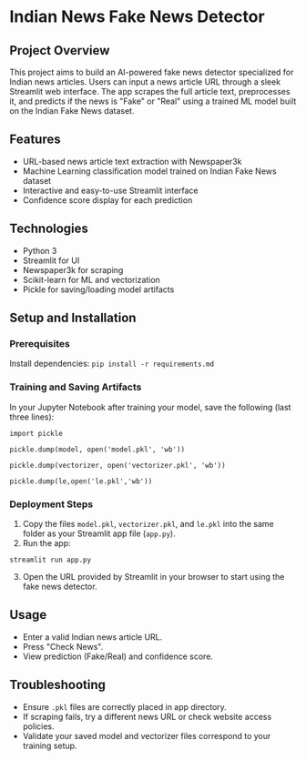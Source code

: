 # Indian News Fake News Detector

## Project Overview
This project aims to build an AI-powered fake news detector specialized for Indian news articles. Users can input a news article URL through a sleek Streamlit web interface. The app scrapes the full article text, preprocesses it, and predicts if the news is "Fake" or "Real" using a trained ML model built on the Indian Fake News dataset.

## Features
- URL-based news article text extraction with Newspaper3k
- Machine Learning classification model trained on Indian Fake News dataset
- Interactive and easy-to-use Streamlit interface
- Confidence score display for each prediction

## Technologies
- Python 3
- Streamlit for UI
- Newspaper3k for scraping
- Scikit-learn for ML and vectorization
- Pickle for saving/loading model artifacts

## Setup and Installation

### Prerequisites
Install dependencies:
`pip install -r requirements.md`

### Training and Saving Artifacts
In your Jupyter Notebook after training your model, save the following (last three lines):

`import pickle`

`pickle.dump(model, open('model.pkl', 'wb'))`

`pickle.dump(vectorizer, open('vectorizer.pkl', 'wb'))`

`pickle.dump(le,open('le.pkl','wb'))`

### Deployment Steps
1. Copy the files `model.pkl`, `vectorizer.pkl`, and `le.pkl` into the same folder as your Streamlit app file (`app.py`).
2. Run the app:
   
`streamlit run app.py`

3. Open the URL provided by Streamlit in your browser to start using the fake news detector.

## Usage
- Enter a valid Indian news article URL.
- Press "Check News".
- View prediction (Fake/Real) and confidence score.

## Troubleshooting
- Ensure `.pkl` files are correctly placed in app directory.
- If scraping fails, try a different news URL or check website access policies.
- Validate your saved model and vectorizer files correspond to your training setup.
